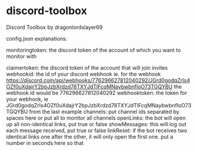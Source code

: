 # discord-toolbox
Discord Toolbox by dragonlordslayer69

config.json explanations:

monitoringtoken: the discord token of the account of which you want to monitor with

claimertoken: the discord token of the account that will join invites
webhookid: the id of your discord webhook ie. for the webhook   https://discord.com/api/webhooks/776296627812040292/JGrd0godqZrIs4OZf0uXdajrY2bpJzbXrdzd78TXYJdTlFcqMNaybwbnfloO73TGQYBU the webhook id would be 776296627812040292
webhooktoken: the token for your webhook, ie JGrd0godqZrIs4OZf0uXdajrY2bpJzbXrdzd78TXYJdTlFcqMNaybwbnfloO73TGQYBU from the last example
channels: put channel ids separated by spaces here or put all to monitor all channels
openLinks: the bot will open up all non-identical links, put true or false
showMessages: this will log out each message received, put true or false
linkReset: if the bot receives two identical links one after the other, it will only open the first one. put a number in seconds here so that 

